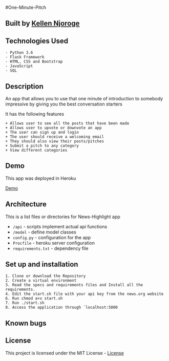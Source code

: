 #One-Minute-Pitch

## Built by [Kellen Njoroge](https://github.com/KellenNjoroge)

## Technologies Used

    - Python 3.6
    - Flask Framework
    - HTML, CSS and Bootstrap
    - JavaScript
    - SQL

## Description
An app that allows you to use that one minute of introduction to somebody impressive by giving you the best conversation starters

It has the following features

    + Allows user to see all the posts that have been made
    + Allows user to upvote or downvote an app
    + The user can sign up and login
    + The user should receive a welcoming email
    + They should also view their posts/pitches
    + Submit a pitch to any category
    + View different categories


## Demo
This app was deployed in Heroku

[Demo](https://oneminutepitch.herokuapp.com/)

## Architecture
This is a list files or directories for News-Highlight app

+ `/api` - scripts implement actual api functions
+ `/model` - define  model classes
+ `config.py` - configuration for the app
+ `Procfile` - heroku server configuration
+ `requirements.txt` - dependency file

## Set up and installation

    1. Clone or download the Repository
    2. Create a virtual environment
    3. Read the specs and requirements files and Install all the requirements.
    4. Edit the start.sh file with your api key from the news.org website
    6. Run chmod a+x start.sh
    7. Run ./start.sh
    8. Access the application through `localhost:5000

## Known bugs



## License

This project is licensed under the MIT License - [License](KELLEN)
